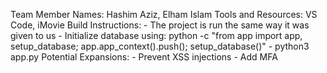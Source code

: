 Team Member Names: Hashim Aziz, Elham Islam
Tools and Resources: VS Code, iMovie
Build Instructions: 
    - The project is run the same way it was given to us
    - Initialize database using: python -c "from app import app, setup_database; app.app_context().push(); setup_database()"
    - python3 app.py
Potential Expansions:
    - Prevent XSS injections
    - Add MFA